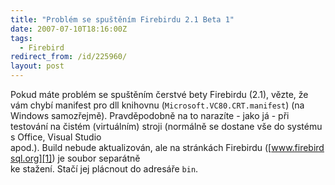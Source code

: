 ```yaml
---
title: "Problém se spuštěním Firebirdu 2.1 Beta 1"
date: 2007-07-10T18:16:00Z
tags:
  - Firebird
redirect_from: /id/225960/
layout: post
---
```

Pokud máte problém se spuštěním čerstvé bety Firebirdu (2.1), vězte, že vám chybí manifest pro dll knihovnu (`Microsoft.VC80.CRT.manifest`) (na Windows samozřejmě). Pravděpodobně na to narazíte - jako já - při testování na čistém (virtuálním) stroji (normálně se dostane vše do systému s Office, Visual Studio apod.). Build nebude aktualizován, ale na stránkách Firebirdu ([www.firebirdsql.org][1]) je soubor separátně ke stažení. Stačí jej plácnout do adresáře `bin`.

[1]: http://www.firebirdsql.org/index.php?op=files&id=fb210_beta01